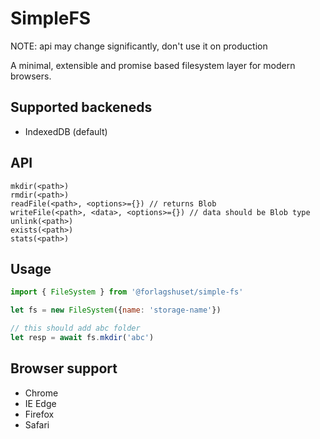 # SimpleFS
NOTE: api may change significantly, don't use it on production

A minimal, extensible and promise based filesystem layer for modern browsers.

## Supported backeneds

* IndexedDB (default)

## API

```
mkdir(<path>)
rmdir(<path>)
readFile(<path>, <options>={}) // returns Blob
writeFile(<path>, <data>, <options>={}) // data should be Blob type
unlink(<path>)
exists(<path>)
stats(<path>)
```


## Usage
```javascript
import { FileSystem } from '@forlagshuset/simple-fs'

let fs = new FileSystem({name: 'storage-name'})

// this should add abc folder
let resp = await fs.mkdir('abc')
```

## Browser support

* Chrome
* IE Edge
* Firefox
* Safari
